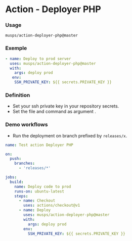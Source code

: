 
# Action - Deployer PHP

### Usage

```
musps/action-deployer-php@master
```

### Exemple

```yaml
- name: Deploy to prod server
  uses: musps/action-deployer-php@master
  with:
    args: deploy prod
   env:
    SSH_PRIVATE_KEY: ${{ secrets.PRIVATE_KEY }}
```

### Definition

* Set your ssh private key in your repository secrets.
* Set the file and command as argument .

### Demo workflows

* Run the deployment on branch prefixed by `releases/x`.

```yaml
name: Test action Deployer PHP

on:
  push:
    branches:
      - 'releases/*'

jobs:
  build:
    name: Deploy code to prod
    runs-on: ubuntu-latest
    steps:
      - name: Checkout
        uses: actions/checkout@v1
      - name: Deploy
        uses: musps/action-deployer-php@master
        with:
          args: deploy prod
        env:
          SSH_PRIVATE_KEY: ${{ secrets.PRIVATE_KEY }}
```
